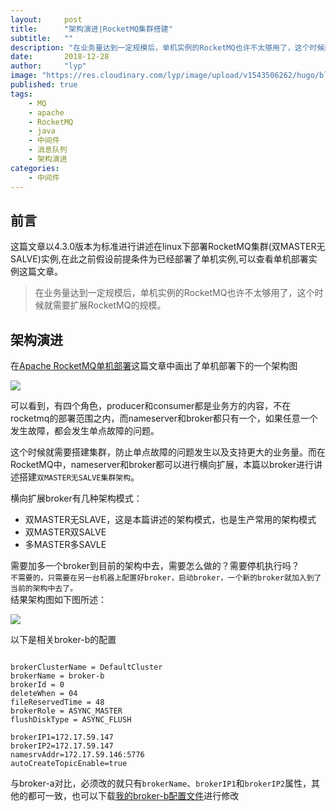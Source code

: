 ```yaml
---
layout:     post 
title:      "架构演进|RocketMQ集群搭建"
subtitle:   ""
description: "在业务量达到一定规模后，单机实例的RocketMQ也许不太够用了，这个时候就需要扩展RocketMQ的规模"
date:       2018-12-28
author:     "lyp"
image: "https://res.cloudinary.com/lyp/image/upload/v1543506262/hugo/blog.github.io/apache-rocketMQ-introduction/7046d2bf0d97278682129887309cc1a6.jpg"
published: true
tags:
    - MQ
    - apache 
    - RocketMQ
    - java
    - 中间件
    - 消息队列
    - 架构演进
categories: 
    - 中间件
---
```


## 前言
这篇文章以4.3.0版本为标准进行讲述在linux下部署RocketMQ集群(双MASTER无SALVE)实例,在此之前假设前提条件为已经部署了单机实例,可以查看单机部署实例这篇文章。

> 在业务量达到一定规模后，单机实例的RocketMQ也许不太够用了，这个时候就需要扩展RocketMQ的规模。

## 架构演进

在[Apache RocketMQ单机部署]()这篇文章中画出了单机部署下的一个架构图  

![](https://res.cloudinary.com/lyp/image/upload/v1545991449/hugo/blog.github.io/rocketmq/RocketMQ-Single-instance.png)

可以看到，有四个角色，producer和consumer都是业务方的内容，不在rocketmq的部署范围之内，而nameserver和broker都只有一个，如果任意一个发生故障，都会发生单点故障的问题。  

这个时候就需要搭建集群，防止单点故障的问题发生以及支持更大的业务量。而在RocketMQ中，nameserver和broker都可以进行横向扩展，本篇以broker进行讲述搭建``双MASTER无SALVE集群架构``。  
  
横向扩展broker有几种架构模式：  

- 双MASTER无SLAVE，这是本篇讲述的架构模式，也是生产常用的架构模式  
- 双MASTER双SALVE  
- 多MASTER多SAVLE
  
需要加多一个broker到目前的架构中去，需要怎么做的？需要停机执行吗？  
``不需要的，只需要在另一台机器上配置好broker，启动broker，一个新的broker就加入到了当前的架构中去了。  ``  
结果架构图如下图所述：    

![](https://res.cloudinary.com/lyp/image/upload/v1545993037/hugo/blog.github.io/rocketmq/RocketMQ-2broker-1namesrv.png)  

以下是相关broker-b的配置  
```  

brokerClusterName = DefaultCluster  
brokerName = broker-b  
brokerId = 0  
deleteWhen = 04  
fileReservedTime = 48  
brokerRole = ASYNC_MASTER  
flushDiskType = ASYNC_FLUSH  

brokerIP1=172.17.59.147  
brokerIP2=172.17.59.147  
namesrvAddr=172.17.59.146:5776  
autoCreateTopicEnable=true

```  


与broker-a对比，必须改的就只有``brokerName``、``brokerIP1``和``brokerIP2``属性，其他的都可一致，也可以下载[我的broker-b配置文件](https://res.cloudinary.com/lyp/raw/upload/v1545992964/hugo/blog.github.io/rocketmq/broker-b.properties)进行修改




